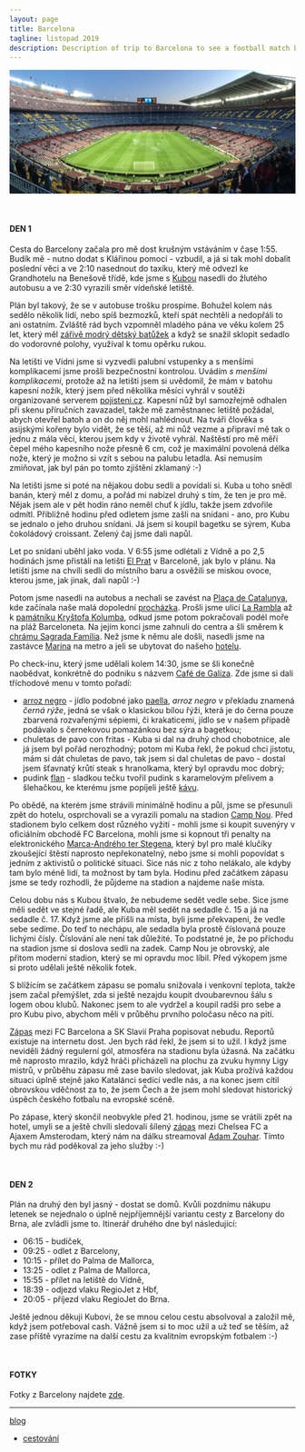 ```yaml
---
layout: page
title: Barcelona
tagline: listopad 2019
description: Description of trip to Barcelona to see a football match between FC Barcelona and Slavia Prague.
---
```


![Nou Camp](images/traveling_2019_Barcelona_image.jpg)

&nbsp;

#### DEN 1

Cesta do Barcelony začala pro mě dost krušným vstáváním v čase 1:55. Budík mě -
nutno dodat s Klářinou pomocí - vzbudil, a já si tak mohl dobalit poslední věci
a ve 2:10 nasednout do taxíku, který mě odvezl ke Grandhotelu na Benešově třídě,
kde jsme s [Kubou](https://abload.de/img/2ulu4kzj.png?fbclid=IwAR3R3DEP6xM_3oPI0404xos9xQmZX_sMtNy_pskfZgY-njSu45so43dWPik)
nasedli do žlutého autobusu a ve 2:30 vyrazili směr vídeňské letiště.

Plán byl takový, že se v autobuse trošku prospíme. Bohužel kolem nás sedělo několik
lidí, nebo spíš bezmozků, kteří spát nechtěli a nedopřáli to ani ostatním.
Zvláště rád bych vzpomněl mladého pána ve věku kolem 25 let, který měl
[zářivě modrý dětský batůžek](https://potreby-kancelarske.eu/batoh-me-to-you-motylci-modry~velky.jpg)
a když se snažil sklopit sedadlo do vodorovné polohy, využíval k tomu opěrku rukou.

Na letišti ve Vídni jsme si vyzvedli palubní vstupenky a s menšími komplikacemi
jsme prošli bezpečnostní kontrolou. Uvádím *s menšími komplikacemi*, protože
až na letišti jsem si uvědomil, že mám v batohu kapesní nožík, který jsem před
několika měsíci vyhrál v soutěži organizované serverem [pojisteni.cz](https://www.pojisteni.cz/).
Kapesní nůž byl samozřejmě odhalen při skenu příručních zavazadel, takže mě
zaměstnanec letiště požádal, abych otevřel batoh a on do něj mohl nahlédnout. Na tváři
člověka s asijskými kořeny bylo vidět, že se těší, až mi nůž vezme a připraví mě
tak o jednu z mála věcí, kterou jsem kdy v životě vyhrál. Naštěstí pro mě
měří čepel mého kapesního nože přesně 6 cm, což je maximální povolená délka nože,
který je možno si vzít s sebou na palubu letadla. Asi nemusím zmiňovat, jak byl
pán po tomto zjištění zklamaný :-)

Na letišti jsme si poté na nějakou dobu sedli a povídali si. Kuba u toho snědl banán, který
měl z domu, a pořád mi nabízel druhý s tím, že ten je pro mě. Nějak jsem ale v pět
hodin ráno neměl chuť k jídlu, takže jsem zdvořile odmítl. Přibližně hodinu před
odletem jsme zašli na snídani - ano, pro Kubu se jednalo o jeho druhou snídani.
Já jsem si koupil bagetku se sýrem, Kuba čokoládový croissant. Zelený čaj jsme dali napůl.

Let po snídani uběhl jako voda. V 6:55 jsme odlétali z Vídně a po 2,5 hodinách
jsme přistáli na letišti [El Prat](https://cs.wikipedia.org/wiki/Leti%C5%A1t%C4%9B_Barcelona-El_Prat)
v Barceloně, jak bylo v plánu. Na letišti jsme na chvíli sedli do místního baru a
osvěžili se miskou ovoce, kterou jsme, jak jinak, dali napůl :-)

Potom jsme nasedli na autobus a nechali se zavést na
[Plaça de Catalunya](https://en.wikipedia.org/wiki/Pla%C3%A7a_de_Catalunya), kde
začínala naše malá dopolední [procházka](https://www.strava.com/activities/2842718115).
Prošli jsme ulicí [La Rambla](https://en.wikipedia.org/wiki/La_Rambla,_Barcelona) až
k [památníku Kryštofa Kolumba](https://en.wikipedia.org/wiki/Columbus_Monument,_Barcelona),
odkud jsme potom pokračovali podél moře na pláž Barceloneta. Na jejím konci jsme
zahnuli do centra a šli směrem k
[chrámu Sagrada Família](https://cs.wikipedia.org/wiki/Sagrada_Fam%C3%ADlia).
Než jsme k němu ale došli, nasedli jsme na zastávce
[Marina](https://en.wikipedia.org/wiki/Marina_station) na metro a jeli se ubytovat
do našeho [hotelu](https://apartamentos-dv.hotelbcn-barcelona.com/en/#rooms).

Po check-inu, který jsme udělali kolem 14:30, jsme se šli konečně naobědvat, konkrétně
do podniku s názvem [Café de Galiza](https://www.tripadvisor.cz/Restaurant_Review-g187497-d12288451-Reviews-Cafe_de_Galiza_Restaurant_Bar-Barcelona_Catalonia.html).
Zde jsme si dali tříchodové menu v tomto pořadí:

- [arroz negro](https://cs.wikipedia.org/wiki/Arr%C3%B2s_negre) - jídlo podobné
jako [paella](https://cs.wikipedia.org/wiki/Paella), *arroz negro* v překladu
znamená *černá rýže*, jedná se však o klasickou bílou řýži, která je do černa
pouze zbarvená rozvařenými sépiemi, či krakaticemi, jídlo se v našem případě
podávalo s černekovou pomazánkou bez sýra a bagetkou;
- chuletas de pavo con fritas - Kuba si dal na druhý chod chobotnice, ale já jsem
byl pořád nerozhodný; potom mi Kuba řekl, že pokud chci jistotu, mám si dát
chuletas de pavo, tak jsem si dal chuletas de pavo - dostal jsem šťavnatý krůtí
steak s hranolkama, který byl opravdu moc dobrý;
- pudink [flan](https://en.wikipedia.org/wiki/Flan) - sladkou tečku tvořil pudink
s karamelovým přelivem a šlehačkou, ke kterému jsme popíjeli ještě
[kávu](https://cs.wikipedia.org/wiki/K%C3%A1va).

Po obědě, na kterém jsme strávili minimálně hodinu a půl, jsme se přesunuli zpět
do hotelu, osprchovali se a vyrazili pomalu na stadion [Camp Nou](https://cs.wikipedia.org/wiki/Camp_Nou).
Před stadionem bylo celkem dost různého vyžití - mohli jsme si koupit suvenýry
v oficiálním obchodě FC Barcelona, mohli jsme si kopnout tři penalty na
elektronického [Marca-Andrého ter Stegena](https://cs.wikipedia.org/wiki/Marc-Andr%C3%A9_ter_Stegen),
který byl pro malé klučíky zkoušející štěstí naprosto nepřekonatelný, nebo jsme
si mohli popovídat s jedním z aktivistů o politické situaci. Sice nás nic z toho
nelákalo, ale kdyby tam bylo méně lidí, ta možnost by tam byla. Hodinu před
začátkem zápasu jsme se tedy rozhodli, že půjdeme na stadion a najdeme naše místa.

Celou dobu nás s Kubou štvalo, že nebudeme sedět vedle sebe. Sice jsme měli
sedět ve stejné řadě, ale Kuba měl sedět na sedadle č. 15 a já na sedadle č. 17.
Když jsme ale přišli na místa, byli jsme překvapeni, že vedle sebe sedíme. Do teď
to nechápu, ale sedadla byla prostě číslovaná pouze lichými čísly. Číslování ale
není tak důležité. To podstatné je, že po příchodu na stadion jsme si doslova
sedli na zadek. Camp Nou je obrovský, ale přitom moderní stadion, který
se mi opravdu moc líbil. Před výkopem jsme si proto udělali ještě několik fotek.

S blížícím se začátkem zápasu se pomalu snižovala i venkovní teplota, takže jsem
začal přemýšlet, zda si ještě nezajdu koupit dvoubarevnou šálu s logem obou klubů.
Nakonec jsem to ale vydržel a koupil radši pro sebe a pro Kubu pivo, abychom měli
v průběhu prvního poločasu něco na pití.

[Zápas](https://www.slavia.cz/zapas.asp?id=Po-heroickem-vykonu-vezeme-z-Nou-Campu-bod-3607)
mezi FC Barcelona a SK Slavií Praha popisovat nebudu. Reportů existuje na internetu dost.
Jen bych rád řekl, že jsem si to užil. I když jsme neviděli žádný regulerní gól,
atmosféra na stadionu byla úžasná. Na začátku mě naprosto mrazilo, když hráči
přicházeli na plochu za zvuku hymny Ligy mistrů, v průběhu zápasu mě zase bavilo
sledovat, jak Kuba prožívá každou situaci úplně stejně jako Katalánci sedící vedle
nás, a na konec jsem cítil obrovskou vděčnost za to, že jsem Čech a že jsem mohl
sledovat historický úspěch českého fotbalu na evropské scéně.

Po zápase, který skončil neobvykle před 21. hodinou, jsme se vrátili zpět na hotel,
umyli se a ještě chvíli sledovali šílený [zápas](https://www.chelsea-fc.cz/12206-chelsea-4-4-ajax)
mezi Chelsea FC a Ajaxem Amsterodam, který nám na dálku streamoval
[Adam Zouhar](https://www.linkedin.com/in/zouharadam/?originalSubdomain=cz).
Tímto bych mu rád poděkoval za jeho služby :-)

&nbsp;

#### DEN 2

Plán na druhý den byl jasný - dostat se domů. Kvůli pozdnímu nákupu letenek se
nejednalo o úplně nejpříjemnější variantu cesty z Barcelony do Brna, ale zvládli
jsme to. Itinerář druhého dne byl následující:

- 06:15 - budíček,
- 09:25 - odlet z Barcelony,
- 10:15 - přílet do Palma de Mallorca,
- 13:25 - odlet z Palma de Mallorca,
- 15:55 - přílet na letiště do Vídně,
- 18:39 - odjezd vlaku RegioJet z Hbf,
- 20:05 - příjezd vlaku RegioJet do Brna.

Ještě jednou děkuji Kubovi, že se mnou celou cestu absolvoval a založil mě, když
jsem potřeboval cash. Vážně jsem si to moc užil a už teď se těším, až zase příště
vyrazíme na další cestu za kvalitním evropským fotbalem :-)

&nbsp;

#### FOTKY

Fotky z Barcelony najdete [zde](https://photos.app.goo.gl/n7AR8iHBaUTsw7RN9).

---

[blog](../index.html)
- [cestování](traveling_content.html)

